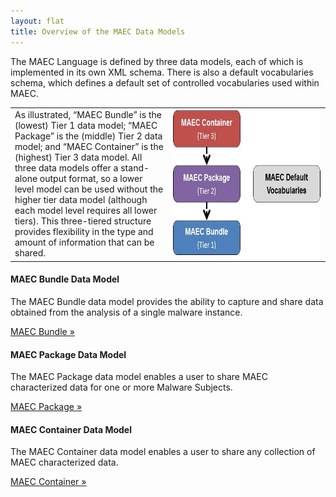 ```yaml
---
layout: flat
title: Overview of the MAEC Data Models
---
```


The MAEC Language is defined by three data models, each of which is implemented in its own XML schema.  There is also a default vocabularies schema, which defines a default set of controlled vocabularies used within MAEC.  

<table style="border:none; outline:none; border-top: 0px solid #ccc">
<tr>
<td width="50%">
As illustrated, “MAEC Bundle” is the (lowest) Tier 1 data model; “MAEC Package” is the (middle) Tier 2 data model; and “MAEC Container” is the (highest) Tier 3 data model.  All three data models offer a stand-alone output format, so a lower level model can be used without the higher tier data model (although each model level requires all lower tiers).  This three-tiered structure provides flexibility in the type and amount of information that can be shared.
</td>
<td width="50%">
<img src="datamodels.png" alt="MAEC data models" height="237" width="350"/>
</td>
</tr>
</table>  

<p></p>

<div class="row">
  <div class="col-md-6">
    <div class="well">
      <h4>MAEC Bundle Data Model</h4>
      <p>The MAEC Bundle data model provides the ability to capture and share data obtained from the analysis of a single malware instance.  </p>
	  <a class="btn btn-primary" href="bundle">MAEC Bundle »</a>
    </div>
  	<div class="well">
      <h4>MAEC Package Data Model</h4>
      <p>The MAEC Package data model enables a user to share MAEC characterized data for one or more Malware Subjects.</p>
      <a class="btn btn-primary" href="package">MAEC Package »</a>
    </div>
  </div>
  <div class="col-md-6">
  	<div class="well">
      <h4>MAEC Container Data Model</h4>
      <p>The MAEC Container data model enables a user to share any collection of MAEC characterized data.</p>
	  <a class="btn btn-primary" href="container">MAEC Container »</a>
    </div>
  </div>
</div>